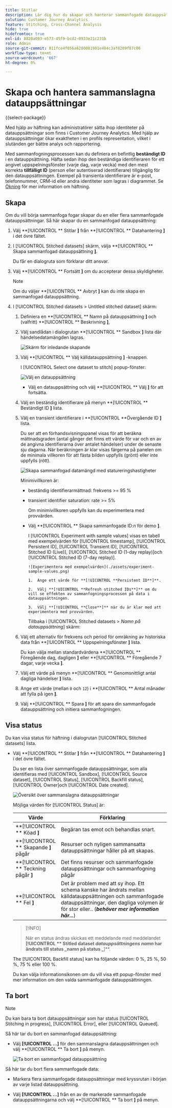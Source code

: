 ```yaml
---
title: Stitlar
description: Lär dig hur du skapar och hanterar sammanfogade datauppsättningar
solution: Customer Journey Analytics
feature: Stitching, Cross-Channel Analysis
hide: true
hidefromtoc: true
exl-id: 8820a093-e573-45f9-bcd2-0933e21c231b
role: Admin
source-git-commit: 811fce4f056a6280081901e484c3af8209f87c06
workflow-type: tm+mt
source-wordcount: '667'
ht-degree: 0%

---
```


# Skapa och hantera sammanslagna datauppsättningar

{{select-package}}

Med hjälp av häftning kan administratörer sätta ihop identiteter på datauppsättningar som finns i Customer Journey Analytics. Med hjälp av datauppsättningar ökar exaktheten i en profils representation, vilket i slutänden ger bättre analys och rapportering.

Med sammanfogningsprocessen kan du definiera en befintlig **beständigt ID** i en datauppsättning. Häfta sedan ihop den beständiga identifieraren för ett angivet uppspelningsfönster (varje dag, varje vecka) med den mest korrekta **tillfälligt ID** (person eller autentiserad identifierare) tillgänglig för den datauppsättningen. Exempel på transienta identifierare är e-post, telefonnummer, CRM-id eller andra identiteter som lagras i diagrammet. Se [Ökning](overview.md) för mer information om häftning.

## Skapa

Om du vill börja sammanfoga fogar skapar du en eller flera sammanfogade datauppsättningar. Så här skapar du en sammanfogad datauppsättning:

1. Välj **[!UICONTROL ** Stitlar **]** från **[!UICONTROL ** Datahantering **]** i det övre fältet.

2. I [!UICONTROL Stitched datasets] skärm, välja **[!UICONTROL ** Skapa sammanfogad datauppsättning **]**.

   Du får en dialogruta som förklarar ditt ansvar.

3. Välj **[!UICONTROL ** Fortsätt **]** om du accepterar dessa skyldigheter.

   >[!NOTE]
   >
   >    Om du väljer **[!UICONTROL ** Avbryt **]** kan du inte skapa en sammanfogad datauppsättning.

4. I [!UICONTROL Stitched datasets > Untitled stitched dataset] skärm:

   1. Definiera en **[!UICONTROL ** Namn på datauppsättning **]** och (valfritt) **[!UICONTROL ** Beskrivning **]**,

   2. Välj sandlådan i dialogrutan **[!UICONTROL ** Sandbox **]** lista där händelsedatamängden lagras.

      ![Skärm för inledande skapande](./assets/create-initial.png)

   3. Välj **[!UICONTROL ** Välj källdatauppsättning **]** -knappen.

      I [!UICONTROL Select one dataset to stitch] popup-fönster:

      ![Välj en datauppsättning](./assets/select-one-dataset.png)

      - Välj en datauppsättning och välj **[!UICONTROL ** Välj **]** för att fortsätta.

   4. Välj en beständig identifierare på menyn **[!UICONTROL ** Beständigt ID **]** lista.

   5. Välj en transient identifierare i **[!UICONTROL **&#x200B;Övergående ID **]** lista.

      Du ser att en förhandsvisningspanel visas för att beräkna mättnadsgraden (antal gånger det finns ett värde för var och en av de angivna identifierarna över antalet händelser) under de senaste sju dagarna. När beräkningen är klar visas färgerna på panelen om de minimala villkoren för att fästa bilden uppfylls (grönt) eller inte uppfylls (rött).

      ![Skapa sammanfogad datamängd med statureringshastigheter](./assets/create-before-experimenting.png)

      Minimivillkoren är:

      - beständig identifierarmättnad: frekvens >= 95 %

      - transient identifier saturation: rate >= 5%

        Om minimivillkoren uppfylls kan du experimentera med provvärden.

      - Välj **[!UICONTROL ** Skapa sammanfogade ID:n för demo **]**.

        I [!UICONTROL Experiment with sample values] visas en tabell med exempelvärden för [!UICONTROL timestamp], [!UICONTROL Persistent ID], [!UICONTROL Transient ID], [!UICONTROL Stitched ID (Live)], [!UICONTROL Stitched ID (1-day replay)]och [!UICONTROL Stitched ID (7-day replay)].

            ![Experimentera med exempelvärden](./assets/experiment-sample-values.png)
            
            1.  Ange ett värde för **[!UICONTROL **Persistent ID**]**.
            
            2.  Välj **[!UICONTROL **Refresh stitched IDs**]** om du vill se effekten av sammanfogningsprocessen på data i datauppsättningen.
            
            3.  Välj **[!UICONTROL **Close**]** när du är klar med att experimentera med provvärden.
        

        Tillbaka i [!UICONTROL Stitched datasets > _Namn på datauppsättning_] skärm:

   6. Välj ett alternativ för frekvens och period för omräkning av historiska data från **[!UICONTROL ** Uppspelningsfönster **]** lista.

      Du kan välja mellan standardvärdena **[!UICONTROL ** Föregående dag, dagligen **]** eller **[!UICONTROL ** Föregående 7 dagar, varje vecka **]**.

   7. Välj ett värde på menyn **[!UICONTROL ** Genomsnittligt antal dagliga händelser **]** lista.

   8. Ange ett värde (mellan `0` och `12`) i **[!UICONTROL ** Antal månader att fylla på igen **]**.

   9. Välj **[!UICONTROL ** Spara **]** för att spara din sammanfogade datauppsättning och initiera sammanfogningen.

## Visa status

Du kan visa status för häftning i dialogrutan [!UICONTROL Stitched datasets] lista.

- Välj **[!UICONTROL ** Stitlar **]** från **[!UICONTROL ** Datahantering **]** i det övre fältet.

  Du ser en lista över sammanfogade datauppsättningar, som alla identifieras med [!UICONTROL Sandbox], [!UICONTROL Source dataset], [!UICONTROL Status], [!UICONTROL Backfill status], [!UICONTROL Owner]och [!UICONTROL Date created].

  ![Översikt över sammanslagna datauppsättningar](./assets/overview-stitched-datasetts.png)

  Möjliga värden för [!UICONTROL Status] är:

  | Värde | Förklaring |
  |-----|-----|
  | **[!UICONTROL ** Köad **]** | Begäran tas emot och behandlas snart. |
  | **[!UICONTROL ** Skapande **]** pågår | Resurser och nyligen sammansatta datauppsättningar håller på att skapas. |
  | **[!UICONTROL ** Teckning pågår **]** | Det finns resurser och sammanfogade datauppsättningar och sammanfogning pågår |
  | **[!UICONTROL ** Fel **]** | Det är problem med att sy ihop. Ett schema kanske har ändrats mellan källdatauppsättningen och sammanfogade datauppsättningar, den dagliga volymen är för stor eller.. (_**behöver mer information här...**_) |

  >[!INFO]
  >
  >    När en status ändras skickas ett meddelande med meddelandet **[!UICONTROL ** Stitled dataset _datauppsättningens namn_ har ändrats till status _namn på status _**]**.


  The [!UICONTROL Backfill status] kan ha följande värden: 0 %, 25 %, 50 %, 75 % eller 100 %.

  Du kan välja informationsikonen om du vill visa ett popup-fönster med mer information om den valda sammanfogade datauppsättningen.


## Ta bort

>[!NOTE]
>
>Du kan bara ta bort datauppsättningar som har status [!UICONTROL Stitching in progress], [!UICONTROL Error], eller [!UICONTROL Queued].


Så här tar du bort en sammanfogad datauppsättning:

- Välj **[!UICONTROL **...**]** för den sammanslagna datauppsättningen och välj **[!UICONTROL ** Ta bort **]** på menyn.

  ![Ta bort en sammanfogad datauppsättning](./assets/delete-stitched-dataset.png)

Så här tar du bort flera sammanfogade data:

- Markera flera sammanfogade datauppsättningar med kryssrutan i början av varje listad datauppsättning.

- Välj **[!UICONTROL **...**]** från en av de markerade sammanfogade datauppsättningarna och välj **[!UICONTROL ** Ta bort **]** på menyn.
